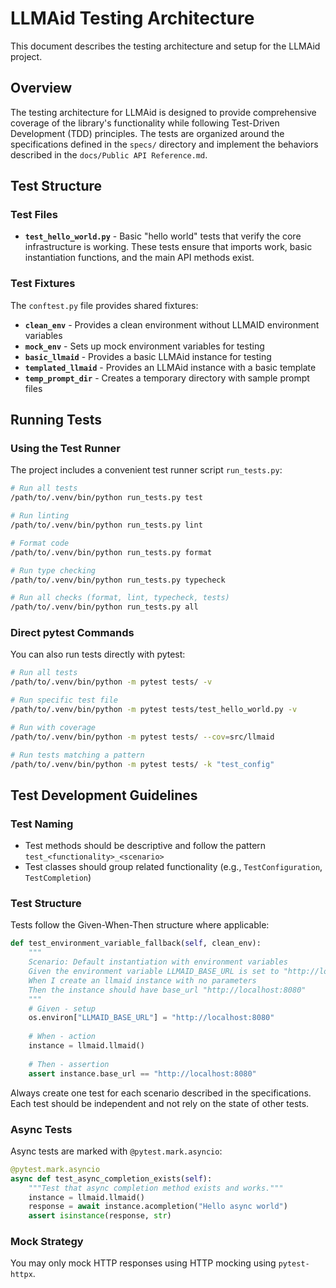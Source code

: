 # LLMAid Testing Architecture

This document describes the testing architecture and setup for the LLMAid project.

## Overview

The testing architecture for LLMAid is designed to provide comprehensive coverage of the library's functionality while following Test-Driven Development (TDD) principles. The tests are organized around the specifications defined in the `specs/` directory and implement the behaviors described in the `docs/Public API Reference.md`.

## Test Structure

### Test Files

- **`test_hello_world.py`** - Basic "hello world" tests that verify the core infrastructure is working. These tests ensure that imports work, basic instantiation functions, and the main API methods exist.

### Test Fixtures

The `conftest.py` file provides shared fixtures:

- **`clean_env`** - Provides a clean environment without LLMAID environment variables
- **`mock_env`** - Sets up mock environment variables for testing
- **`basic_llmaid`** - Provides a basic LLMAid instance for testing
- **`templated_llmaid`** - Provides an LLMAid instance with a basic template
- **`temp_prompt_dir`** - Creates a temporary directory with sample prompt files

## Running Tests

### Using the Test Runner

The project includes a convenient test runner script `run_tests.py`:

```bash
# Run all tests
/path/to/.venv/bin/python run_tests.py test

# Run linting
/path/to/.venv/bin/python run_tests.py lint

# Format code
/path/to/.venv/bin/python run_tests.py format

# Run type checking
/path/to/.venv/bin/python run_tests.py typecheck

# Run all checks (format, lint, typecheck, tests)
/path/to/.venv/bin/python run_tests.py all
```

### Direct pytest Commands

You can also run tests directly with pytest:

```bash
# Run all tests
/path/to/.venv/bin/python -m pytest tests/ -v

# Run specific test file
/path/to/.venv/bin/python -m pytest tests/test_hello_world.py -v

# Run with coverage
/path/to/.venv/bin/python -m pytest tests/ --cov=src/llmaid

# Run tests matching a pattern
/path/to/.venv/bin/python -m pytest tests/ -k "test_config"
```

## Test Development Guidelines

### Test Naming

- Test methods should be descriptive and follow the pattern `test_<functionality>_<scenario>`
- Test classes should group related functionality (e.g., `TestConfiguration`, `TestCompletion`)

### Test Structure

Tests follow the Given-When-Then structure where applicable:

```python
def test_environment_variable_fallback(self, clean_env):
    """
    Scenario: Default instantiation with environment variables
    Given the environment variable LLMAID_BASE_URL is set to "http://localhost:8080"
    When I create an llmaid instance with no parameters
    Then the instance should have base_url "http://localhost:8080"
    """
    # Given - setup
    os.environ["LLMAID_BASE_URL"] = "http://localhost:8080"
    
    # When - action
    instance = llmaid.llmaid()
    
    # Then - assertion
    assert instance.base_url == "http://localhost:8080"
```

Always create one test for each scenario described in the specifications. Each test should be independent and not rely on the state of other tests.

### Async Tests

Async tests are marked with `@pytest.mark.asyncio`:

```python
@pytest.mark.asyncio
async def test_async_completion_exists(self):
    """Test that async completion method exists and works."""
    instance = llmaid.llmaid()
    response = await instance.acompletion("Hello async world")
    assert isinstance(response, str)
```

### Mock Strategy

You may only mock HTTP responses using HTTP mocking using `pytest-httpx`.
